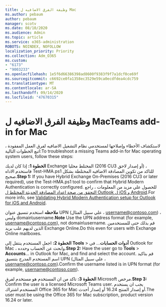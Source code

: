 ```yaml
---
title: وظيفة الفرق الاضافيه ل Mac
ms.author: pebaum
author: pebaum
manager: scotv
ms.date: 08/10/2020
ms.audience: Admin
ms.topic: article
ms.service: o365-administration
ROBOTS: NOINDEX, NOFOLLOW
localization_priority: Priority
ms.collection: Adm_O365
ms.custom:
- "6173"
- "9003233"
ms.openlocfilehash: 1e5f6d66386398ad8600f9383f9f7a1dcf0ce69f
ms.sourcegitcommit: c6692ce0fa1358ec3529e59ca0ecdfdea4cdc759
ms.translationtype: MT
ms.contentlocale: ar-SA
ms.lasthandoff: 09/14/2020
ms.locfileid: "47670315"
---
```

# <a name="teams-add-in-for-mac"></a><span data-ttu-id="dc10f-102">وظيفة الفرق الاضافيه ل Mac</span><span class="sxs-lookup"><span data-stu-id="dc10f-102">Teams add-in for Mac</span></span>

<span data-ttu-id="dc10f-103">لاستكشاف الأخطاء وإصلاحها لمستخدمي نظام التشغيل الاضافيه لفرق العمل المفقودة ، اتبع الخطوات التالية:</span><span class="sxs-lookup"><span data-stu-id="dc10f-103">To troubleshoot a missing Teams add-in for Mac operating system users, follow these steps:</span></span>

<span data-ttu-id="dc10f-104">**الخطوة 1:** إذا كان لديك Exchange المختلط محليا (2016 CU3 أو إصدار لاحق) ، فاستخدم الاداه Test-HMA.ps1 للتاكد من تكوين المصادقة الاضافيه المختلطة بشكل صحيح.</span><span class="sxs-lookup"><span data-stu-id="dc10f-104">**Step 1:** If you have Hybrid Exchange On-Premises (2016 CU3 or later required), use the Test-HMA.ps1 tool to confirm that Hybrid Modern Authentication is correctly configured.</span></span> <span data-ttu-id="dc10f-105">للحصول علي مزيد من المعلومات ، راجع [التحقق من صحة اعداد المصادقة الحديثة المختلط ل Outlook ل iOS و Android](https://aka.ms/AA980zq).</span><span class="sxs-lookup"><span data-stu-id="dc10f-105">For more info, see [Validating Hybrid Modern Authentication setup for Outlook for iOS and Android](https://aka.ms/AA980zq).</span></span>  

<span data-ttu-id="dc10f-106">**ملاحظه** استخدم تنسيق عنوان UPN (علي سبيل المثال ، [username@contoso.com](mailto:username@contoso.com)) ، وليس domain\username.</span><span class="sxs-lookup"><span data-stu-id="dc10f-106">**Note** Use the UPN address format (for example, [username@contoso.com](mailto:username@contoso.com)), not domain\username.</span></span> <span data-ttu-id="dc10f-107">قم بذلك حتى للمستخدمين الذين لديهم علب بريد Exchange Online.</span><span class="sxs-lookup"><span data-stu-id="dc10f-107">Do this even for users with Exchange Online mailboxes.</span></span>

<span data-ttu-id="dc10f-108">**الخطوة 2:** اجعل المستخدم ينتقل إلى **Tools**  >  **أدوات الحسابات**... في Outlook for Mac ، وابحث عن الحساب وحدده.</span><span class="sxs-lookup"><span data-stu-id="dc10f-108">**Step 2:** Have the user go to **Tools** > **Accounts**... in Outlook for Mac, and find and select the account.</span></span> <span data-ttu-id="dc10f-109">قم بتاكيد اسم المستخدم المدرج بتنسيق UPN (علي سبيل المثال ، [username@contoso.com](mailto:username@contoso.com)).</span><span class="sxs-lookup"><span data-stu-id="dc10f-109">Confirm the username listed is in UPN format (for example, [username@contoso.com](mailto:username@contoso.com)).</span></span>

<span data-ttu-id="dc10f-110">**الخطوة 3:** تاكد من ان المستخدم هو مستخدم لفرق Microsoft مرخص.</span><span class="sxs-lookup"><span data-stu-id="dc10f-110">**Step 3:** Confirm the user is a licensed Microsoft Teams user.</span></span> <span data-ttu-id="dc10f-111">يجب ان يستخدم المستخدم اشتراك Office 365 for Mac أو إصدار المنتج 16.24 أو إصدار أحدث.</span><span class="sxs-lookup"><span data-stu-id="dc10f-111">The user must be using the Office 365 for Mac subscription, product version 16.24 or later.</span></span>